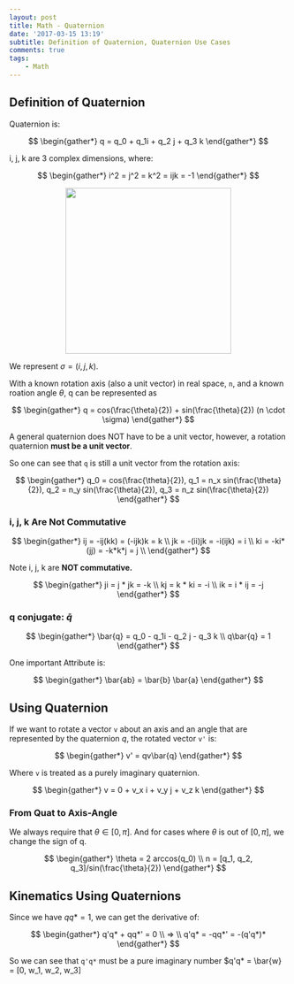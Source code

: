 ```yaml
---
layout: post
title: Math - Quaternion
date: '2017-03-15 13:19'
subtitle: Definition of Quaternion, Quaternion Use Cases
comments: true
tags:
    - Math
---
```


## Definition of Quaternion

Quaternion is:

$$
\begin{gather*}
q = q_0 + q_1i + q_2 j + q_3 k
\end{gather*}
$$

i, j, k are 3 complex dimensions, where:

$$
\begin{gather*}
i^2 = j^2 = k^2 = ijk = -1
\end{gather*}
$$

<div style="text-align: center;">
    <p align="center">
       <figure>
            <img src="https://github.com/user-attachments/assets/fb78c8b7-60b7-4050-b037-8d0bf5b8cac0" height="300" alt=""/>
       </figure>
    </p>
</div>

We represent $\sigma = (i, j, k)$.

With a known rotation axis (also a unit vector) in real space, `n`, and a known roation angle $\theta$, q can be represented as

$$
\begin{gather*}
q = cos(\frac{\theta}{2}) + sin(\frac{\theta}{2}) (n \cdot \sigma)
\end{gather*}
$$

A general quaternion does NOT have to be a unit vector, however, a rotation quaternion **must be a unit vector**.

So one can see that `q` is still a unit vector from the rotation axis:

$$
\begin{gather*}
q_0 = cos(\frac{\theta}{2}), q_1 = n_x sin(\frac{\theta}{2}), q_2 = n_y sin(\frac{\theta}{2}), q_3 = n_z sin(\frac{\theta}{2})
\end{gather*}
$$

### i, j, k Are Not Commutative

$$
\begin{gather*}
ij = -ij(kk) = (-ijk)k = k  \\
jk = -(ii)jk = -i(ijk) = i  \\
ki = -ki*(jj) = -k*k*j = j   \\
\end{gather*}
$$

Note i, j, k are **NOT commutative.**

$$
\begin{gather*}
ji = j * jk = -k    \\
kj = k * ki = -i    \\
ik = i * ij = -j
\end{gather*}
$$

### q conjugate: $\bar{q}$

$$
\begin{gather*}
\bar{q} = q_0 - q_1i - q_2 j - q_3 k
\\
q\bar{q} = 1
\end{gather*}
$$

One important Attribute is:

$$
\begin{gather*}
\bar{ab} = \bar{b} \bar{a}
\end{gather*}
$$

## Using Quaternion

If we want to rotate a vector `v` about an axis and an angle that are represented by the quaternion $q$, the rotated vector `v'` is:

$$
\begin{gather*}
v' = qv\bar{q}
\end{gather*}
$$

Where `v` is treated as a purely imaginary quaternion.

$$
\begin{gather*}
v = 0 + v_x i + v_y j + v_z k
\end{gather*}
$$

### From Quat to Axis-Angle

We always require that $\theta \in [0, \pi]$. And for cases where $\theta$ is out of $[0, \pi]$, we change the sign of q.

$$
\begin{gather*}
\theta = 2 arccos(q_0)
\\
n = [q_1, q_2, q_3]/sin(\frac{\theta}{2})
\end{gather*}
$$

## Kinematics Using Quaternions

Since we have $qq* = 1$, we can get the derivative of:

$$
\begin{gather*}
q'q* + qq*' = 0
\\ =>
\\ q'q* = -qq*' = -(q'q*)*
\end{gather*}
$$

So we can see that `q'q*` must be a pure imaginary number $q'q* = \bar{w} = [0, w_1, w_2, w_3]
